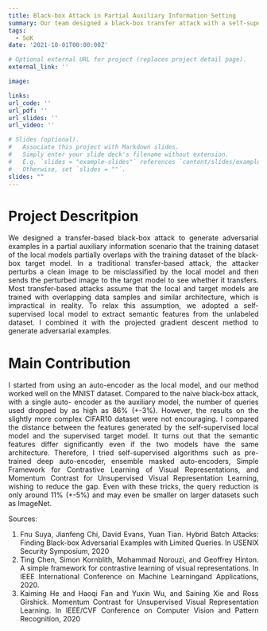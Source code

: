```yaml
---
title: Black-box Attack in Partial Auxiliary Information Setting
summary: Our team designed a black-box transfer attack with a self-supervised auxiliary model. Our method relaxes the assumption that the auxiliary and target models are built on the same training dataset in existing transferred attacks.
tags:
  - SoK
date: '2021-10-01T00:00:00Z'

# Optional external URL for project (replaces project detail page).
external_link: ''

image:

links:
url_code: ''
url_pdf: ''
url_slides: ''
url_video: ''

# Slides (optional).
#   Associate this project with Markdown slides.
#   Simply enter your slide deck's filename without extension.
#   E.g. `slides = "example-slides"` references `content/slides/example-slides.md`.
#   Otherwise, set `slides = ""`.
slides: ""
---
```

<style>body {text-align: justify}</style>


# Project Descritpion
We designed a transfer-based black-box attack to generate adversarial examples in a partial auxiliary information scenario that the training dataset of the local models partially overlaps with the training dataset of the black-box target model. In a traditional transfer-based attack, the attacker perturbs a clean image to be misclassified by the local model and then sends the perturbed image to the target model to see whether it transfers. Most transfer-based attacks assume that the local and target models are trained with overlapping data samples and similar architecture, which is impractical in reality. To relax this assumption, we adopted a self-supervised local model to extract semantic features from the unlabeled dataset. I combined it with the projected gradient descent method to generate adversarial examples.
# Main Contribution
I started from using an auto-encoder as the local model, and our method worked well on the MNIST dataset. Compared to the naive black-box attack, with a single auto- encoder as the auxiliary model, the number of queries used dropped by as high as 86% (+-3%). However, the results on the slightly more complex CIFAR10 dataset were not encouraging. I compared the distance between the features generated by the self-supervised local model and the supervised target model. It turns out that the semantic features differ significantly even if the two models have the same architecture. Therefore, I tried self-supervised algorithms such as pre-trained deep auto-encoder, ensemble masked auto-encoders, Simple Framework for Contrastive Learning of Visual Representations, and Momentum Contrast for Unsupervised Visual Representation Learning, wishing to reduce the gap. Even with these tricks, the query reduction is only around 11% (+-5%) and may even be smaller on larger datasets such as ImageNet.

Sources:
1. Fnu Suya, Jianfeng Chi, David Evans, Yuan Tian. Hybrid Batch Attacks: Finding Black-box Adversarial Examples with Limited Queries. In USENIX Security Symposium, 2020
2. Ting Chen, Simon Kornblith, Mohammad Norouzi, and Geoffrey Hinton. A simple framework for contrastive learning of visual representations. In IEEE International Conference on Machine Learningand Applications, 2020.
3. Kaiming He and Haoqi Fan and Yuxin Wu, and Saining Xie and Ross Girshick. Momentum Contrast for Unsupervised Visual Representation Learning. In IEEE/CVF Conference on Computer Vision and Pattern Recognition, 2020